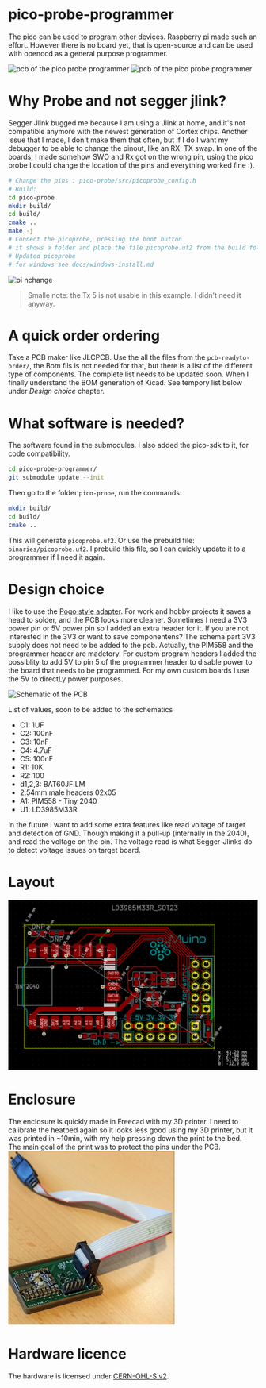 # pico-probe-programmer
The pico can be used to program other devices. Raspberry pi made such an effort. However there is no board yet, that is open-source and can be used with openocd as a general purpose programmer.

<img class=" transform: rotate(45deg);" src="./docs/PROGRAMMER.png" alt="pcb of the pico probe programmer" height="350" class="center"/>

<img src="./docs/Muino_debugger.png" alt="pcb of the pico probe programmer" height="350" class="center"/>


# Why Probe and not segger jlink?
Segger Jlink bugged me because I am using a Jlink at home, and it's not compatible anymore with the newest generation of Cortex chips. Another issue that I made, I don't make them that often, but if I do I want my debugger to be able to change the pinout, like an RX, TX swap. In one of the boards, I made somehow SWO and Rx got on the wrong pin, using the pico probe I could change the location of the pins and everything worked fine :).

```bash 
# Change the pins : pico-probe/src/picoprobe_config.h
# Build:
cd pico-probe
mkdir build/
cd build/
cmake ..
make -j
# Connect the picoprobe, pressing the boot button
# it shows a folder and place the file picoprobe.uf2 from the build folder
# Updated picoprobe
# for windows see docs/windows-install.md
``` 

<img src="./docs/change_rxtx.png" alt="pi nchange"  class="center"/>
  
> Smalle note: the Tx 5 is not usable in this example. I didn't need it anyway.

# A quick order ordering
Take a PCB maker like JLCPCB. Use the all the files from the `pcb-readyto-order/`, the Bom fils is not needed for that, but there is a list of the different type of components. The complete list needs to be updated soon. When I finally understand the BOM generation of Kicad. See tempory list below under *Design choice* chapter.



# What software is needed?
The software found in the submodules. I also added the pico-sdk to it, for code compatibility.
``` bash
cd pico-probe-programmer/
git submodule update --init 
```

Then go to the folder `pico-probe`, run the commands:
```bash
mkdir build/
cd build/
cmake ..

```

This will generate `picoprobe.uf2`. Or use the prebuild file: `binaries/picoprobe.uf2`. I prebuild this file, so I can quickly update it to a programmer if I need it again.


# Design choice
I like to use the [Pogo style adapter](https://www.tag-connect.com/info). For work and hobby projects it saves a head to solder, and the PCB looks more cleaner. Sometimes I need a 3V3 power pin or 5V power pin so I added an extra header for it. If you are not interested in the 3V3 or want to save componentens? The schema part 3V3 supply does not need to be added to the pcb. Actually, the PIM558 and the programmer header are madetory.
For custom program headers I added the possiblity to add 5V to pin 5 of the programmer header to disable power to the board that needs to be programmed. For my own custom boards I use the 5V to directLy power purposes.

<img src="./docs/pcb_schematic.png" alt="Schematic of the PCB" class="center"/>

List of values, soon to be added to the schematics
* C1: 1UF
* C2: 100nF
* C3: 10nF
* C4: 4.7uF
* C5: 100nF
* R1: 10K
* R2: 100
* d1,2,3: BAT60JFILM
* 2.54mm male headers 02x05
* A1: PIM558 - Tiny 2040
* U1: LD3985M33R

In the future I want to add some extra features like read voltage of target and detection of GND. Though making it a pull-up (internally in the 2040), and read the voltage on the pin. The voltage read is what Segger-Jlinks do to detect voltage issues on target board.

# Layout
<img src="./docs/pcb_layout.png" alt="Layout of the PCB" class="center"/>

# Enclosure
The enclosure is quickly made in Freecad with my 3D printer. I need to calibrate the heatbed again so it looks less good using my 3D printer, but it was printed in ~10min, with my help pressing down the print to the bed.  
The main goal of the print was to protect the pins under the PCB.   
<img src="./docs/enclosure.jpg" alt="Enclosure of the PCB"  height="350" class="center"/>


# Hardware licence 
The hardware is licensed under [CERN-OHL-S v2](https://cern.ch/cern-ohl).
